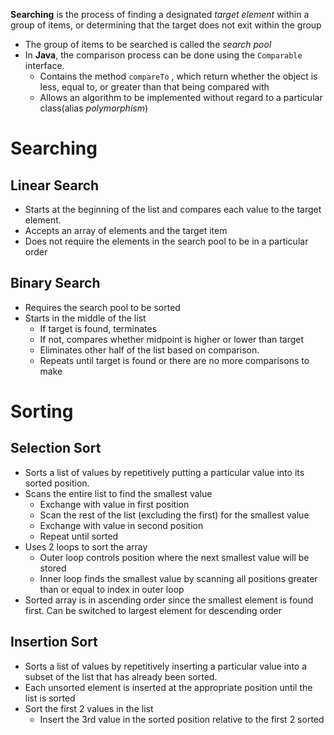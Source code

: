 **Searching** is the process of finding a designated *target element* within a group of items, or determining that the target does not exit within the group
- The group of items to be searched is called the *search pool*
- In **Java**, the comparison process can be done using the `Comparable` interface.
	- Contains the method `compareTo` , which return whether the object is less, equal to, or greater than that being compared with
	- Allows an algorithm to be implemented without regard to a particular class(alias *polymorphism*)

# Searching
## Linear Search
- Starts at the beginning of the list and compares each value to the target element.
- Accepts an array of elements and the target item
- Does not require the elements in the search pool to be in a particular order
## Binary Search
- Requires the search pool to be sorted
- Starts in the middle of the list
	- If target is found, terminates
	- If not, compares whether midpoint is higher or lower than target
	- Eliminates other half of the list based on comparison.
	- Repeats until target is found or there are no more comparisons to make

# Sorting
## Selection Sort
 - Sorts a list of values by repetitively putting a particular value into its sorted position.
 - Scans the entire list to find the smallest value
	 - Exchange with value in first position
	 - Scan the rest of the list (excluding the first) for the smallest value
	 - Exchange with value in second position
	 - Repeat until sorted
 - Uses 2 loops to sort the array
	 - Outer loop controls position where the next smallest value will be stored
	 - Inner loop finds the smallest value by scanning all positions greater than or equal to index in outer loop
- Sorted array is in ascending order since the smallest element is found first. Can be switched to largest element for descending order
## Insertion Sort
- Sorts a list of values by repetitively inserting a particular value into a subset of the list that has already been sorted.
- Each unsorted element is inserted at the appropriate position until the list is sorted
- Sort the first 2 values in the list
	- Insert the 3rd value in the sorted position relative to the first 2 sorted